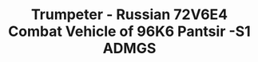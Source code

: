 ---
layout: product
title: "Trumpeter - Russian 72V6E4 Combat Vehicle of 96K6 Pantsir -S1 ADMGS"
price: "10500" 
desc: "N/A"
img_path: "/assets/img/TRU01060.webp"
brand: "N/A"
available: false
special_offer: false
new: false
soon: false
cat: "010000"
subcat: "013400"
subsubcat: "0N/A"
sifra: "TRU01060"
popular: false
---
